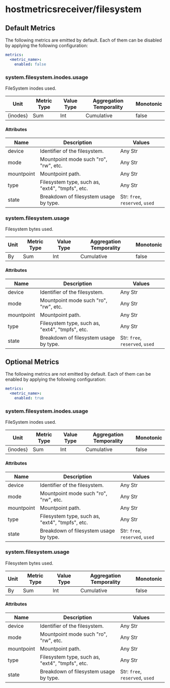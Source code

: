 [comment]: <> (Code generated by mdatagen. DO NOT EDIT.)

# hostmetricsreceiver/filesystem

## Default Metrics

The following metrics are emitted by default. Each of them can be disabled by applying the following configuration:

```yaml
metrics:
  <metric_name>:
    enabled: false
```

### system.filesystem.inodes.usage

FileSystem inodes used.

| Unit | Metric Type | Value Type | Aggregation Temporality | Monotonic |
| ---- | ----------- | ---------- | ----------------------- | --------- |
| {inodes} | Sum | Int | Cumulative | false |

#### Attributes

| Name | Description | Values |
| ---- | ----------- | ------ |
| device | Identifier of the filesystem. | Any Str |
| mode | Mountpoint mode such "ro", "rw", etc. | Any Str |
| mountpoint | Mountpoint path. | Any Str |
| type | Filesystem type, such as, "ext4", "tmpfs", etc. | Any Str |
| state | Breakdown of filesystem usage by type. | Str: ``free``, ``reserved``, ``used`` |

### system.filesystem.usage

Filesystem bytes used.

| Unit | Metric Type | Value Type | Aggregation Temporality | Monotonic |
| ---- | ----------- | ---------- | ----------------------- | --------- |
| By | Sum | Int | Cumulative | false |

#### Attributes

| Name | Description | Values |
| ---- | ----------- | ------ |
| device | Identifier of the filesystem. | Any Str |
| mode | Mountpoint mode such "ro", "rw", etc. | Any Str |
| mountpoint | Mountpoint path. | Any Str |
| type | Filesystem type, such as, "ext4", "tmpfs", etc. | Any Str |
| state | Breakdown of filesystem usage by type. | Str: ``free``, ``reserved``, ``used`` |

## Optional Metrics

The following metrics are not emitted by default. Each of them can be enabled by applying the following configuration:

```yaml
metrics:
  <metric_name>:
    enabled: true
```

### system.filesystem.inodes.usage

FileSystem inodes used.

| Unit | Metric Type | Value Type | Aggregation Temporality | Monotonic |
| ---- | ----------- | ---------- | ----------------------- | --------- |
| {inodes} | Sum | Int | Cumulative | false |

#### Attributes

| Name | Description | Values |
| ---- | ----------- | ------ |
| device | Identifier of the filesystem. | Any Str |
| mode | Mountpoint mode such "ro", "rw", etc. | Any Str |
| mountpoint | Mountpoint path. | Any Str |
| type | Filesystem type, such as, "ext4", "tmpfs", etc. | Any Str |
| state | Breakdown of filesystem usage by type. | Str: ``free``, ``reserved``, ``used`` |

### system.filesystem.usage

Filesystem bytes used.

| Unit | Metric Type | Value Type | Aggregation Temporality | Monotonic |
| ---- | ----------- | ---------- | ----------------------- | --------- |
| By | Sum | Int | Cumulative | false |

#### Attributes

| Name | Description | Values |
| ---- | ----------- | ------ |
| device | Identifier of the filesystem. | Any Str |
| mode | Mountpoint mode such "ro", "rw", etc. | Any Str |
| mountpoint | Mountpoint path. | Any Str |
| type | Filesystem type, such as, "ext4", "tmpfs", etc. | Any Str |
| state | Breakdown of filesystem usage by type. | Str: ``free``, ``reserved``, ``used`` |
